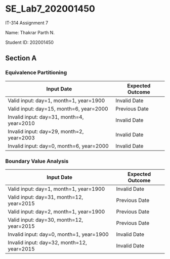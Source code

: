# SE_Lab7_202001450

IT-314 Assignment 7


Name: Thakrar Parth N.

Student ID: 202001450

## Section A

### Equivalence Partitioning

| Input Date | Expected Outcome |
| ---- | --- |
| Valid input: day=1, month=1, year=1900 | Invalid Date |
| Valid input: day=15, month=6, year=2000 | Previous Date |
| Invalid input: day=31, month=4, year=2010 | Invalid Date |
| Invalid input: day=29, month=2, year=2003 | Invalid Date |
| Invalid input: day=0, month=6, year=2000 | Invalid Date |

### Boundary Value Analysis

| Input Date | Expected Outcome |
| ---- | --- |
| Valid input: day=1, month=1, year=1900 | Invalid Date |
| Valid input: day=31, month=12, year=2015 | Previous Date |
| Valid input: day=2, month=1, year=1900 | Previous Date |
| Valid input: day=30, month=12, year=2015 | Previous Date |
| Invalid input: day=0, month=1, year=1900 | Invalid Date |
| Invalid input: day=32, month=12, year=2015 | Invalid Date |
